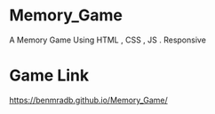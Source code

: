 # Memory_Game
A Memory Game Using HTML , CSS , JS . Responsive
# Game Link
https://benmradb.github.io/Memory_Game/
